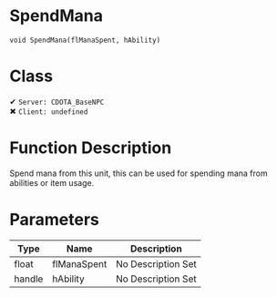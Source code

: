 # SpendMana
```
void SpendMana(flManaSpent, hAbility)
```
# Class
✔ `Server: CDOTA_BaseNPC`  
✖ `Client: undefined`  

# Function Description
Spend mana from this unit, this can be used for spending mana from abilities or item usage.
# Parameters
Type|Name|Description
--|--|--
float|flManaSpent|No Description Set
handle|hAbility|No Description Set

